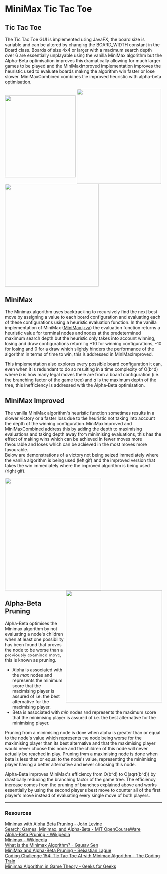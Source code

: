 # MiniMax Tic Tac Toe   


## Tic Tac Toe

The Tic Tac Toe GUI is implemented using JavaFX, the board size is variable and can be altered by changing the BOARD_WIDTH constant in the Board class. Boards of size 4x4 or larger with a maximum search depth over 6 are essentially unplayable using the vanilla MiniMax algorithm but the Alpha-Beta optimisation improves this dramatically allowing for much larger games to be played and the MiniMaxImproved implementation improves the heuristic used to evaluate boards making the algorithm win faster or lose slower. MiniMaxCombined combines the improved heuristic with alpha-beta optimisation.   

<img align="center" src="https://github.com/DavidHurst/MiniMax-TicTacToe-Java/blob/master/Images/3x3Board.PNG" width="226" height="262"> <img align="center" src="https://github.com/DavidHurst/MiniMax-TicTacToe-Java/blob/master/Images/4x4Board.PNG" width="270.9" height="303.75"> <img align="center" src="https://github.com/DavidHurst/MiniMax-TicTacToe-Java/blob/master/Images/5x5Board.PNG" width="300.8" height="330.4">
 

## MiniMax

The Minimax algorithm uses backtracking to recursively find the next best move by assigning a value to each board configuration and evaluating each of these configurations using a heuristic evaluation function. In the vanilla implementation of MiniMax ([MiniMax.java](http://minimax.java)) the evaluation function returns a heuristic value for terminal nodes and nodes at the predetermined maximum search depth but the heuristic only takes into account winning, losing and draw configurations returning +10 for winning configurations, -10 for losing and 0 for a draw which slightly hinders the performance of the algorithm in terms of time to win, this is addressed in MiniMaxImproved.  

This implementation also explores every possible board configuration it can, even when it is redundant to do so resulting in a time complexity of O(b^d) where *b* is how many legal moves there are from a board configuration (i.e. the branching factor of the game tree) and *d* is the maximum depth of the tree, this inefficiency is addressed with the Alpha-Beta optimisation.   

## MiniMax Improved

The vanilla MiniMax algorithm's heuristic function sometimes results in a slower victory or a faster loss due to the heuristic not taking into account the depth of the winning configuration. MiniMaxImproved and MiniMaxCombined address this by adding the depth to maximising evaluations and taking depth away from minimising evaluations, this has the effect of making wins which can be achieved in fewer moves more favourable and loses which can be achieved in the most moves more favourable.   
Below are demonstrations of a victory not being seized immediately where the vanilla algorithm is being used (left gif) and the improved version that takes the win immediately where the improved algorithm is being used (right gif).   

<img src="https://github.com/DavidHurst/MiniMax-TicTacToe-Java/blob/master/Images/SlowVictory.gif" width="309" height="360"> <img align="right" src="https://github.com/DavidHurst/MiniMax-TicTacToe-Java/blob/master/Images/FastVictory.gif" width="309" height="360">   

## Alpha-Beta Pruning

Alpha-Beta optimises the Minimax algorithm by not evaluating a node's children when at least one possibility has been found that proves the node to be worse than a previously examined move, this is known as pruning.   

- Alpha is associated with the *max* nodes and represents the minimum score that the maximising player is assured of i.e. the best alternative for the maximising player.
- Beta is associated with *min* nodes and represents the maximum score that the minimising player is assured of i.e. the best alternative for the minimising player.   

Pruning from a minimising node is done when alpha is greater than or equal to the node's value which represents the node being worse for the maximising player than its best alternative and that the maximising player would never choose this node and the children of this node will never actually be reached in play. Pruning from a maximising node is done when beta is less than or equal to the node's value, representing the minimising player having a better alternative and never choosing this node. 

Alpha-Beta improves MiniMax's efficiency from O(b^d) to O(sqrt(b^d)) by drastically reducing the branching factor of the game tree. The efficiency increase comes from the pruning of branches explained above and works essentially by using the second player's best move to counter all of the first player's move instead of evaluating every single move of both players.   

---

### Resources
[Minimax with Alpha Beta Pruning - John Levine](https://www.youtube.com/watch?v=zp3VMe0Jpf8)   
[Search: Games, Minimax, and Alpha-Beta - MIT OpenCourseWare](https://www.youtube.com/watch?v=STjW3eH0Cik)   
[Alpha-Beta Pruning - Wikipedia](https://en.wikipedia.org/wiki/Alpha%E2%80%93beta_pruning)   
[Minimax - Wikipedia](https://en.wikipedia.org/wiki/Minimax)   
[What is the Minimax Algorithm? - Gaurav Sen](https://www.youtube.com/watch?v=KU9Ch59-4vw)   
[MiniMax and Alpha-Beta Pruning - Sebastian Lague](https://www.youtube.com/watch?v=l-hh51ncgDI)   
[Coding Challenge 154: Tic Tac Toe AI with Minimax Algorithm - The Coding Train](https://www.youtube.com/watch?v=trKjYdBASyQ)   
[Minimax Algorithm in Game Theory - Geeks for Geeks](https://www.geeksforgeeks.org/minimax-algorithm-in-game-theory-set-3-tic-tac-toe-ai-finding-optimal-move/?ref=lbp)
